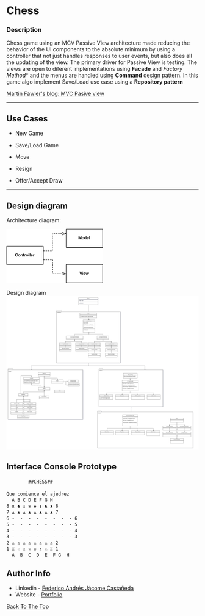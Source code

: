 # Chess

### Description
Chess game using an MCV Passive View architecture made reducing the behavior of the UI components to the absolute minimum by using a controller that not just handles responses to user events, but also does all the updating of the view. The primary driver for Passive View is testing.
The views are open to diferent implementations using **Facade** and **Factory* Method** and the menus are handled using **Command** design pattern. In this game algo implement Save/Load use case using a **Repository pattern**

[Martin Fawler's blog: MVC Pasive view](https://martinfowler.com/eaaDev/PassiveScreen.html)

---

## Use Cases

- New Game
- Save/Load Game

- Move
- Resign
- Offer/Accept Draw

---


## Design diagram
Architecture diagram:

![Architecture diagram](./Docs/MVC.gif)

Design diagram
![Design diagram](./Docs/ChessPasiveView.png)


## Interface Console Prototype
```
        ##CHESS##

Que comience el ajedrez
  A B C D E F G H
8 ♜ ♞ ♝ ♛ ♚ ♝ ♞ ♜ 8
7 ♟ ♟ ♟ ♟ ♟ ♟ ♟ ♟ 7
6 -  -  -  -  -  -  -  - 6
5 -  -  -  -  -  -  -  - 5
4 -  -  -  -  -  -  -  - 4
3 -  -  -  -  -  -  -  - 3
2 ♙ ♙ ♙ ♙ ♙ ♙ ♙ ♙ 2
1 ♖ ♘ ♗ ♕ ♔ ♗ ♘ ♖ 1
  A  B  C  D  E  F G  H
```


## Author Info

- Linkedin - [Federico Andrés Jácome Castañeda](https://www.linkedin.com/in/federicojacome/)
- Website - [Portfolio](https://federocky.github.io/PersonalWeb/)

[Back To The Top](#Chess)

